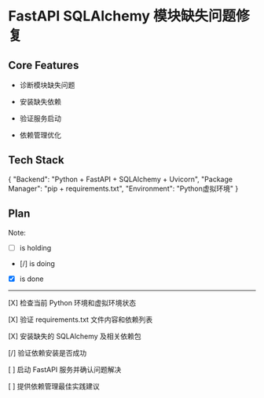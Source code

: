 # FastAPI SQLAlchemy 模块缺失问题修复

## Core Features

- 诊断模块缺失问题

- 安装缺失依赖

- 验证服务启动

- 依赖管理优化

## Tech Stack

{
  "Backend": "Python + FastAPI + SQLAlchemy + Uvicorn",
  "Package Manager": "pip + requirements.txt",
  "Environment": "Python虚拟环境"
}

## Plan

Note: 

- [ ] is holding
- [/] is doing
- [X] is done

---

[X] 检查当前 Python 环境和虚拟环境状态

[X] 验证 requirements.txt 文件内容和依赖列表

[X] 安装缺失的 SQLAlchemy 及相关依赖包

[/] 验证依赖安装是否成功

[ ] 启动 FastAPI 服务并确认问题解决

[ ] 提供依赖管理最佳实践建议
